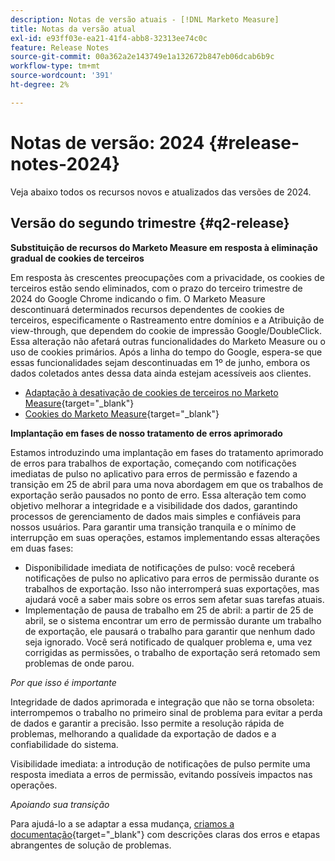 ```yaml
---
description: Notas de versão atuais - [!DNL Marketo Measure]
title: Notas da versão atual
exl-id: e93ff03e-ea21-41f4-abb8-32313ee74c0c
feature: Release Notes
source-git-commit: 00a362a2e143749e1a132672b847eb06dcab6b9c
workflow-type: tm+mt
source-wordcount: '391'
ht-degree: 2%

---
```


# Notas de versão: 2024 {#release-notes-2024}

Veja abaixo todos os recursos novos e atualizados das versões de 2024.

## Versão do segundo trimestre {#q2-release}

<p>

**Substituição de recursos do Marketo Measure em resposta à eliminação gradual de cookies de terceiros**

Em resposta às crescentes preocupações com a privacidade, os cookies de terceiros estão sendo eliminados, com o prazo do terceiro trimestre de 2024 do Google Chrome indicando o fim. O Marketo Measure descontinuará determinados recursos dependentes de cookies de terceiros, especificamente o Rastreamento entre domínios e a Atribuição de view-through, que dependem do cookie de impressão Google/DoubleClick. Essa alteração não afetará outras funcionalidades do Marketo Measure ou o uso de cookies primários. Após a linha do tempo do Google, espera-se que essas funcionalidades sejam descontinuadas em 1º de junho, embora os dados coletados antes dessa data ainda estejam acessíveis aos clientes.

* [Adaptação à desativação de cookies de terceiros no Marketo Measure](https://nation.marketo.com/t5/employee-blogs/adapting-to-third-party-cookie-deprecation-in-marketo-measure/ba-p/345110){target="_blank"}
* [Cookies do Marketo Measure](/help/marketo-measure-tracking/setting-up-tracking/marketo-measure-cookies.md){target="_blank"}

**Implantação em fases de nosso tratamento de erros aprimorado**

Estamos introduzindo uma implantação em fases do tratamento aprimorado de erros para trabalhos de exportação, começando com notificações imediatas de pulso no aplicativo para erros de permissão e fazendo a transição em 25 de abril para uma nova abordagem em que os trabalhos de exportação serão pausados no ponto de erro. Essa alteração tem como objetivo melhorar a integridade e a visibilidade dos dados, garantindo processos de gerenciamento de dados mais simples e confiáveis para nossos usuários. Para garantir uma transição tranquila e o mínimo de interrupção em suas operações, estamos implementando essas alterações em duas fases:

* Disponibilidade imediata de notificações de pulso: você receberá notificações de pulso no aplicativo para erros de permissão durante os trabalhos de exportação. Isso não interromperá suas exportações, mas ajudará você a saber mais sobre os erros sem afetar suas tarefas atuais.
* Implementação de pausa de trabalho em 25 de abril: a partir de 25 de abril, se o sistema encontrar um erro de permissão durante um trabalho de exportação, ele pausará o trabalho para garantir que nenhum dado seja ignorado. Você será notificado de qualquer problema e, uma vez corrigidas as permissões, o trabalho de exportação será retomado sem problemas de onde parou.

_Por que isso é importante_

Integridade de dados aprimorada e integração que não se torna obsoleta: interrompemos o trabalho no primeiro sinal de problema para evitar a perda de dados e garantir a precisão. Isso permite a resolução rápida de problemas, melhorando a qualidade da exportação de dados e a confiabilidade do sistema.

Visibilidade imediata: a introdução de notificações de pulso permite uma resposta imediata a erros de permissão, evitando possíveis impactos nas operações.

_Apoiando sua transição_

Para ajudá-lo a se adaptar a essa mudança, [criamos a documentação](/help/configuration-and-setup/getting-started-with-marketo-measure/error-notifications.md){target="_blank"} com descrições claras dos erros e etapas abrangentes de solução de problemas.
